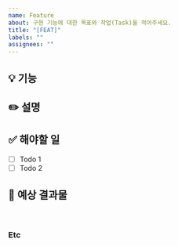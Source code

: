 ```yaml
---
name: Feature
about: 구현 기능에 대한 목표와 작업(Task)을 적어주세요.
title: "[FEAT]"
labels: ""
assignees: ""
---
```


## 💡 기능
<!-- 아래에 어떤 기능인지 적어주세요 -->


## ✏️ 설명
<!-- 아래에 설명을 적어주세요 -->


## ✅ 해야할 일
-   [ ] Todo 1
-   [ ] Todo 2

## 💯 예상 결과물
<!-- 아래에 예상 결과물을 적어주세요 -->

<br>

### Etc
<!-- 작업 중 특이사항이 생기면 적어주세요 -->
